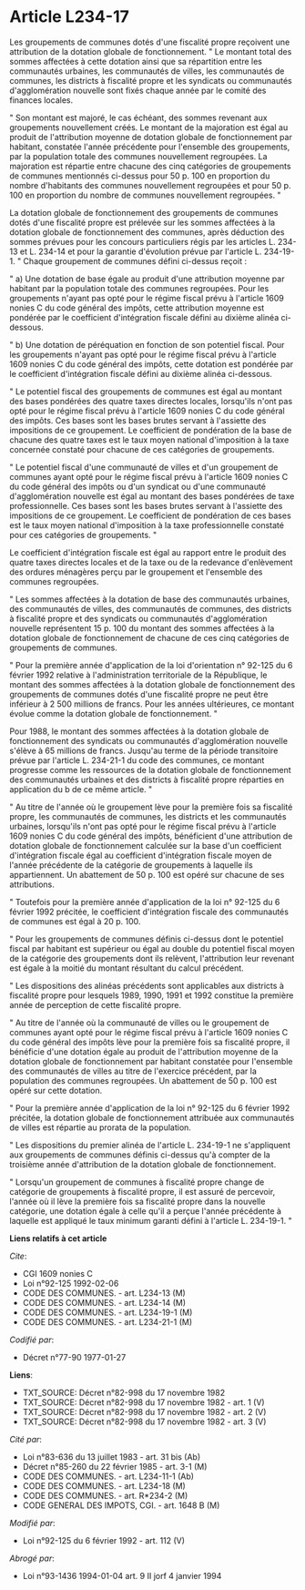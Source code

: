 # Article L234-17

Les groupements de communes dotés d'une fiscalité propre reçoivent une attribution de la dotation globale de fonctionnement.
" Le montant total des sommes affectées à cette dotation ainsi que sa répartition entre les communautés urbaines, les
communautés de villes, les communautés de communes, les districts à fiscalité propre et les syndicats ou communautés
d'agglomération nouvelle sont fixés chaque année par le comité des finances locales.

" Son montant est majoré, le cas échéant, des sommes revenant aux groupements nouvellement créés. Le montant de la majoration
est égal au produit de l'attribution moyenne de dotation globale de fonctionnement par habitant, constatée l'année précédente
pour l'ensemble des groupements, par la population totale des communes nouvellement regroupées. La majoration est répartie
entre chacune des cinq catégories de groupements de communes mentionnés ci-dessus pour 50 p. 100 en proportion du nombre
d'habitants des communes nouvellement regroupées et pour 50 p. 100 en proportion du nombre de communes nouvellement
regroupées. "

La dotation globale de fonctionnement des groupements de communes dotés d'une fiscalité propre est prélevée sur les sommes
affectées à la dotation globale de fonctionnement des communes, après déduction des sommes prévues pour les concours
particuliers régis par les articles L. 234-13 et L. 234-14 et pour la garantie d'évolution prévue par l'article L. 234-19-1.
" Chaque groupement de communes défini ci-dessus reçoit :

" a) Une dotation de base égale au produit d'une attribution moyenne par habitant par la population totale des communes
regroupées. Pour les groupements n'ayant pas opté pour le régime fiscal prévu à l'article 1609 nonies C du code général des
impôts, cette attribution moyenne est pondérée par le coefficient d'intégration fiscale défini au dixième alinéa ci-dessous.

" b) Une dotation de péréquation en fonction de son potentiel fiscal. Pour les groupements n'ayant pas opté pour le régime
fiscal prévu à l'article 1609 nonies C du code général des impôts, cette dotation est pondérée par le coefficient
d'intégration fiscale défini au dixième alinéa ci-dessous.

" Le potentiel fiscal des groupements de communes est égal au montant des bases pondérées des quatre taxes directes locales,
lorsqu'ils n'ont pas opté pour le régime fiscal prévu à l'article 1609 nonies C du code général des impôts. Ces bases sont
les bases brutes servant à l'assiette des impositions de ce groupement. Le coefficient de pondération de la base de chacune
des quatre taxes est le taux moyen national d'imposition à la taxe concernée constaté pour chacune de ces catégories de
groupements.

" Le potentiel fiscal d'une communauté de villes et d'un groupement de communes ayant opté pour le régime fiscal prévu à
l'article 1609 nonies C du code général des impôts ou d'un syndicat ou d'une communauté d'agglomération nouvelle est égal au
montant des bases pondérées de taxe professionnelle. Ces bases sont les bases brutes servant à l'assiette des impositions de
ce groupement. Le coefficient de pondération de ces bases est le taux moyen national d'imposition à la taxe professionnelle
constaté pour ces catégories de groupements. "

Le coefficient d'intégration fiscale est égal au rapport entre le produit des quatre taxes directes locales et de la taxe ou
de la redevance d'enlèvement des ordures ménagères perçu par le groupement et l'ensemble des communes regroupées.

" Les sommes affectées à la dotation de base des communautés urbaines, des communautés de villes, des communautés de
communes, des districts à fiscalité propre et des syndicats ou communautés d'agglomération nouvelle représentent 15 p. 100 du
montant des sommes affectées à la dotation globale de fonctionnement de chacune de ces cinq catégories de groupements de
communes.

" Pour la première année d'application de la loi d'orientation n° 92-125 du 6 février 1992 relative à l'administration
territoriale de la République, le montant des sommes affectées à la dotation globale de fonctionnement des groupements de
communes dotés d'une fiscalité propre ne peut être inférieur à 2 500 millions de francs. Pour les années ultérieures, ce
montant évolue comme la dotation globale de fonctionnement. "

Pour 1988, le montant des sommes affectées à la dotation globale de fonctionnement des syndicats ou communautés
d'agglomération nouvelle s'élève à 65 millions de francs. Jusqu'au terme de la période transitoire prévue par l'article L.
234-21-1 du code des communes, ce montant progresse comme les ressources de la dotation globale de fonctionnement des
communautés urbaines et des districts à fiscalité propre réparties en application du b de ce même article. "

" Au titre de l'année où le groupement lève pour la première fois sa fiscalité propre, les communautés de communes, les
districts et les communautés urbaines, lorsqu'ils n'ont pas opté pour le régime fiscal prévu à l'article 1609 nonies C du
code général des impôts, bénéficient d'une attribution de dotation globale de fonctionnement calculée sur la base d'un
coefficient d'intégration fiscale égal au coefficient d'intégration fiscale moyen de l'année précédente de la catégorie de
groupements à laquelle ils appartiennent. Un abattement de 50 p. 100 est opéré sur chacune de ses attributions.

" Toutefois pour la première année d'application de la loi n° 92-125 du 6 février 1992 précitée, le coefficient d'intégration
fiscale des communautés de communes est égal à 20 p. 100.

" Pour les groupements de communes définis ci-dessus dont le potentiel fiscal par habitant est supérieur ou égal au double du
potentiel fiscal moyen de la catégorie des groupements dont ils relèvent, l'attribution leur revenant est égale à la moitié
du montant résultant du calcul précédent.

" Les dispositions des alinéas précédents sont applicables aux districts à fiscalité propre pour lesquels 1989, 1990, 1991 et
1992 constitue la première année de perception de cette fiscalité propre.

" Au titre de l'année où la communauté de villes ou le groupement de communes ayant opté pour le régime fiscal prévu à
l'article 1609 nonies C du code général des impôts lève pour la première fois sa fiscalité propre, il bénéficie d'une
dotation égale au produit de l'attribution moyenne de la dotation globale de fonctionnement par habitant constatée pour
l'ensemble des communautés de villes au titre de l'exercice précédent, par la population des communes regroupées. Un
abattement de 50 p. 100 est opéré sur cette dotation.

" Pour la première année d'application de la loi n° 92-125 du 6 février 1992 précitée, la dotation globale de fonctionnement
attribuée aux communautés de villes est répartie au prorata de la population.

" Les dispositions du premier alinéa de l'article L. 234-19-1 ne s'appliquent aux groupements de communes définis ci-dessus
qu'à compter de la troisième année d'attribution de la dotation globale de fonctionnement.

" Lorsqu'un groupement de communes à fiscalité propre change de catégorie de groupements à fiscalité propre, il est assuré de
percevoir, l'année où il lève la première fois sa fiscalité propre dans la nouvelle catégorie, une dotation égale à celle
qu'il a perçue l'année précédente à laquelle est appliqué le taux minimum garanti défini à l'article L. 234-19-1. "

**Liens relatifs à cet article**

_Cite_:

  - CGI 1609 nonies C
  - Loi n°92-125 1992-02-06
  - CODE DES COMMUNES. - art. L234-13 (M)
  - CODE DES COMMUNES. - art. L234-14 (M)
  - CODE DES COMMUNES. - art. L234-19-1 (M)
  - CODE DES COMMUNES. - art. L234-21-1 (M)

_Codifié par_:

  - Décret n°77-90 1977-01-27

**Liens**:

  - TXT_SOURCE: Décret n°82-998 du 17 novembre 1982
  - TXT_SOURCE: Décret n°82-998 du 17 novembre 1982 - art. 1 (V)
  - TXT_SOURCE: Décret n°82-998 du 17 novembre 1982 - art. 2 (V)
  - TXT_SOURCE: Décret n°82-998 du 17 novembre 1982 - art. 3 (V)

_Cité par_:

  - Loi n°83-636 du 13 juillet 1983 - art. 31 bis (Ab)
  - Décret n°85-260 du 22 février 1985 - art. 3-1 (M)
  - CODE DES COMMUNES. - art. L234-11-1 (Ab)
  - CODE DES COMMUNES. - art. L234-18 (M)
  - CODE DES COMMUNES. - art. R*234-2 (M)
  - CODE GENERAL DES IMPOTS, CGI. - art. 1648 B (M)

_Modifié par_:

  - Loi n°92-125 du 6 février 1992 - art. 112 (V)

_Abrogé par_:

  - Loi n°93-1436 1994-01-04 art. 9 II jorf 4 janvier 1994
